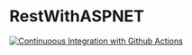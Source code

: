 # RestWithASPNET
[![Continuoous Integration with Github Actions](https://github.com/diegofemello/RestWithASPNET/actions/workflows/docker-publish.yml/badge.svg)](https://github.com/diegofemello/RestWithASPNET/actions/workflows/docker-publish.yml)
